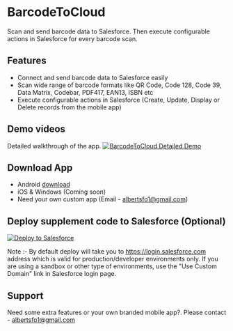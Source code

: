 # BarcodeToCloud

Scan and send barcode data to Salesforce. Then execute configurable actions in Salesforce for every barcode scan.

## Features
 - Connect and send barcode data to Salesforce easily
 - Scan wide range of barcode formats like QR Code, Code 128, Code 39, Data Matrix, Codebar, PDF417, EAN13, ISBN etc
 - Execute configurable actions in Salesforce (Create, Update, Display or Delete records from the mobile app)

## Demo videos

Detailed walkthrough of the app.
[![BarcodeToCloud Detailed Demo](https://i.imgur.com/fAEMnUd.png)](https://youtu.be/b3ArzkmR6kc "BarcodeToCloud Detailed Demo")

## Download App
- Android [download](https://play.google.com/store/apps/details?id=com.albertdev.barcodetocloud)
- iOS & Windows (Coming soon)
- Need your own custom app (Email - [albertsfo1@gmail.com](mailto:albertsfo1@gmail.com))

## Deploy supplement code to Salesforce (Optional)

<a href="https://githubsfdeploy.herokuapp.com/app/githubdeploy/salesforcecodes/barcodetocloud">
  <img src="https://raw.githubusercontent.com/afawcett/githubsfdeploy/master/src/main/webapp/resources/img/deploy.png" alt="Deploy to Salesforce" />
</a>

Note :- By default deploy will take you to https://login.salesforce.com address which is valid for production/developer environments only. If you are using a sandbox or other type of environments, use the "Use Custom Domain" link in Salesforce login page.

## Support

Need some extra features or your own branded mobile app?. Please contact - [albertsfo1@gmail.com](mailto:albertsfo1@gmail.com)